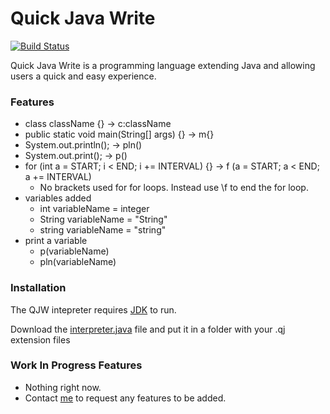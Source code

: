 # Quick Java Write

[![Build Status](https://travis-ci.org/joemccann/dillinger.svg?branch=master)](https://github.com/Jaden-Lee/QJW)

Quick Java Write is a programming language extending Java and allowing users a quick and easy experience.

### Features

  - class className {} → c:className
  - public static void main(String[] args) {} → m{}
  - System.out.println(); → pln()
  - System.out.print(); → p()
  - for (int a = START; i < END; i += INTERVAL) {} → f (a = START; a < END; a += INTERVAL)
    - No brackets used for for loops. Instead use \f to end the for loop.
  - variables added
    - int variableName = integer
    - String variableName = "String"
    - string variableName = "string"
  - print a variable
    - p(variableName)
    - pln(variableName)
### Installation

The QJW intepreter requires [JDK](https://www.oracle.com/technetwork/java/javase/downloads/index.html) to run.

Download the [interpreter.java](https://github.com/Jaden-Lee/QJW/blob/master/interpreter.java) file and put it in a folder with your .qj extension files

### Work In Progress Features
  - Nothing right now.
  - Contact [me](mailto:jadenlee77@gmail.com) to request any features to be added.
